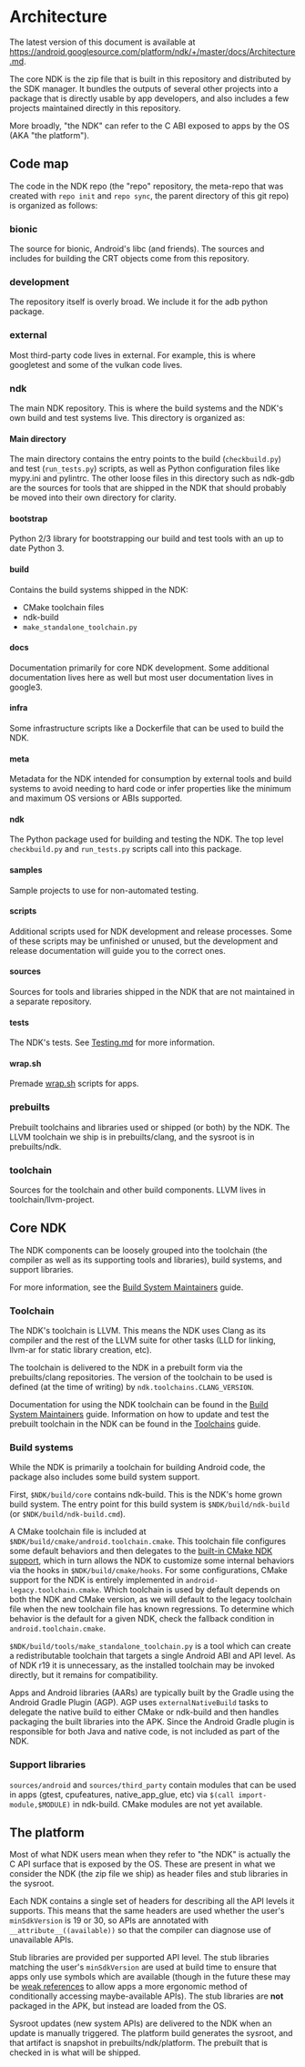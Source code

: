 # Architecture

The latest version of this document is available at
https://android.googlesource.com/platform/ndk/+/master/docs/Architecture.md.

The core NDK is the zip file that is built in this repository and distributed by
the SDK manager. It bundles the outputs of several other projects into a package
that is directly usable by app developers, and also includes a few projects
maintained directly in this repository.

More broadly, "the NDK" can refer to the C ABI exposed to apps by the OS (AKA
"the platform").

## Code map

The code in the NDK repo (the "repo" repository, the meta-repo that was created
with `repo init` and `repo sync`, the parent directory of this git repo) is
organized as follows:

### bionic

The source for bionic, Android's libc (and friends). The sources and includes
for building the CRT objects come from this repository.

### development

The repository itself is overly broad. We include it for the adb python package.

### external

Most third-party code lives in external. For example, this is where googletest
and some of the vulkan code lives.

### ndk

The main NDK repository. This is where the build systems and the NDK's own build
and test systems live. This directory is organized as:

#### Main directory

The main directory contains the entry points to the build (`checkbuild.py`) and
test (`run_tests.py`) scripts, as well as Python configuration files like
mypy.ini and pylintrc. The other loose files in this directory such as ndk-gdb
are the sources for tools that are shipped in the NDK that should probably be
moved into their own directory for clarity.

#### bootstrap

Python 2/3 library for bootstrapping our build and test tools with an up to date
Python 3.

#### build

Contains the build systems shipped in the NDK:

* CMake toolchain files
* ndk-build
* `make_standalone_toolchain.py`

#### docs

Documentation primarily for core NDK development. Some additional documentation
lives here as well but most user documentation lives in google3.

#### infra

Some infrastructure scripts like a Dockerfile that can be used to build the NDK.

#### meta

Metadata for the NDK intended for consumption by external tools and build
systems to avoid needing to hard code or infer properties like the minimum and
maximum OS versions or ABIs supported.

#### ndk

The Python package used for building and testing the NDK. The top level
`checkbuild.py` and `run_tests.py` scripts call into this package.

#### samples

Sample projects to use for non-automated testing.

#### scripts

Additional scripts used for NDK development and release processes. Some of these
scripts may be unfinished or unused, but the development and release
documentation will guide you to the correct ones.

#### sources

Sources for tools and libraries shipped in the NDK that are not maintained in a
separate repository.

#### tests

The NDK's tests. See [Testing.md](Testing.md) for more information.

#### wrap.sh

Premade [wrap.sh](https://developer.android.com/ndk/guides/wrap-script) scripts
for apps.

### prebuilts

Prebuilt toolchains and libraries used or shipped (or both) by the NDK. The LLVM
toolchain we ship is in prebuilts/clang, and the sysroot is in prebuilts/ndk.

### toolchain

Sources for the toolchain and other build components. LLVM lives in
toolchain/llvm-project.

## Core NDK

The NDK components can be loosely grouped into the toolchain (the compiler as
well as its supporting tools and libraries), build systems, and support
libraries.

For more information, see the [Build System Maintainers] guide.

[Build System Maintainers]: docs/BuildSystemMaintainers.md

### Toolchain

The NDK's toolchain is LLVM. This means the NDK uses Clang as its compiler and
the rest of the LLVM suite for other tasks (LLD for linking, llvm-ar for static
library creation, etc).

The toolchain is delivered to the NDK in a prebuilt form via the prebuilts/clang
repositories. The version of the toolchain to be used is defined (at the time of
writing) by `ndk.toolchains.CLANG_VERSION`.

Documentation for using the NDK toolchain can be found in the [Build System
Maintainers] guide. Information on how to update and test the prebuilt toolchain
in the NDK can be found in the [Toolchains](Toolchains.md) guide.

### Build systems

While the NDK is primarily a toolchain for building Android code, the package
also includes some build system support.

First, `$NDK/build/core` contains ndk-build. This is the NDK's home grown build
system. The entry point for this build system is `$NDK/build/ndk-build` (or
`$NDK/build/ndk-build.cmd`).

A CMake toolchain file is included at
`$NDK/build/cmake/android.toolchain.cmake`. This toolchain file configures some
default behaviors and then delegates to the [built-in CMake NDK support], which
in turn allows the NDK to customize some internal behaviors via the hooks in
`$NDK/build/cmake/hooks`. For some configurations, CMake support for the NDK is
entirely implemented in `android-legacy.toolchain.cmake`. Which toolchain is
used by default depends on both the NDK and CMake version, as we will default to
the legacy toolchain file when the new toolchain file has known regressions. To
determine which behavior is the default for a given NDK, check the fallback
condition in `android.toolchain.cmake`.

[built-in CMake NDK support]: https://cmake.org/cmake/help/latest/manual/cmake-toolchains.7.html#cross-compiling-for-android

`$NDK/build/tools/make_standalone_toolchain.py` is a tool which can create a
redistributable toolchain that targets a single Android ABI and API level. As of
NDK r19 it is unnecessary, as the installed toolchain may be invoked directly,
but it remains for compatibility.

Apps and Android libraries (AARs) are typically built by the Gradle using the
Android Gradle Plugin (AGP). AGP uses `externalNativeBuild` tasks to delegate
the native build to either CMake or ndk-build and then handles packaging the
built libraries into the APK. Since the Android Gradle plugin is responsible for
both Java and native code, is not included as part of the NDK.

### Support libraries

`sources/android` and `sources/third_party` contain modules that can be used in
apps (gtest, cpufeatures, native\_app\_glue, etc) via `$(call
import-module,$MODULE)` in ndk-build. CMake modules are not yet available.

## The platform

Most of what NDK users mean when they refer to "the NDK" is actually the C API
surface that is exposed by the OS. These are present in what we consider the NDK
(the zip file we ship) as header files and stub libraries in the sysroot.

Each NDK contains a single set of headers for describing all the API levels it
supports. This means that the same headers are used whether the user's
`minSdkVersion` is 19 or 30, so APIs are annotated with
`__attribute__((available))` so that the compiler can diagnose use of
unavailable APIs.

Stub libraries are provided per supported API level. The stub libraries matching
the user's `minSdkVersion` are used at build time to ensure that apps only use
symbols which are available (though in the future these may be [weak
references](https://github.com/android/ndk/issues/837) to allow apps a more
ergonomic method of conditionally accessing maybe-available APIs). The stub
libraries are **not** packaged in the APK, but instead are loaded from the OS.

Sysroot updates (new system APIs) are delivered to the NDK when an update is
manually triggered. The platform build generates the sysroot, and that artifact
is snapshot in prebuilts/ndk/platform. The prebuilt that is checked in is what
will be shipped.
